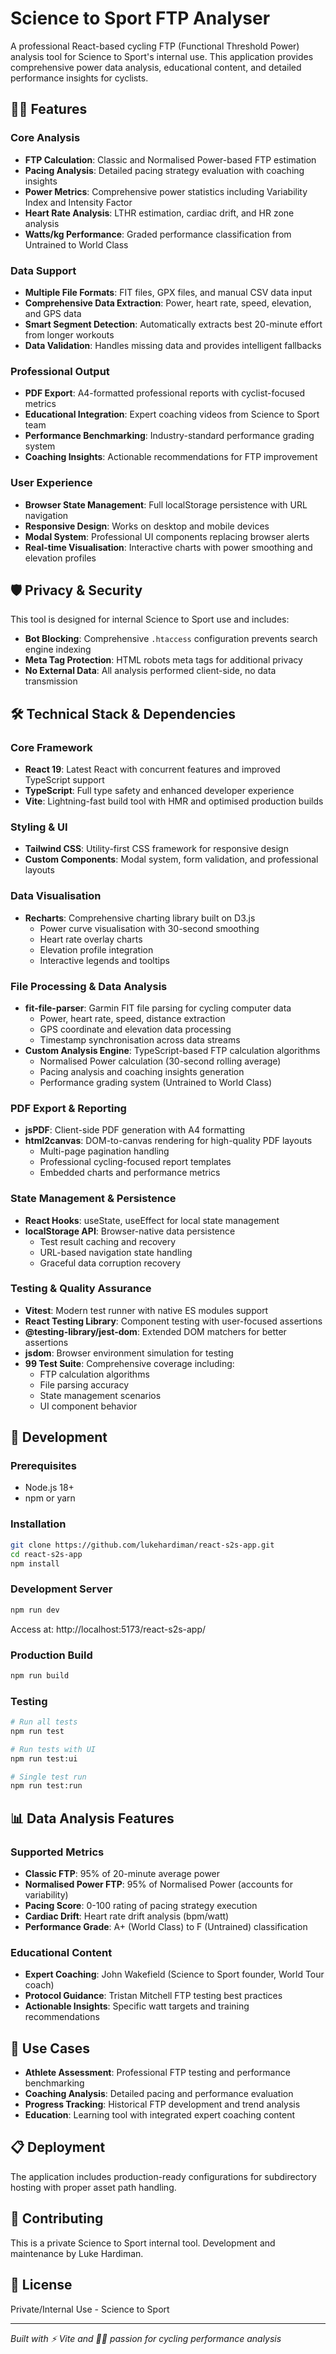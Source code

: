 # Science to Sport FTP Analyser

A professional React-based cycling FTP (Functional Threshold Power) analysis tool for Science to Sport's internal use. This application provides comprehensive power data analysis, educational content, and detailed performance insights for cyclists.

## 🚴‍♂️ Features

### Core Analysis
- **FTP Calculation**: Classic and Normalised Power-based FTP estimation
- **Pacing Analysis**: Detailed pacing strategy evaluation with coaching insights
- **Power Metrics**: Comprehensive power statistics including Variability Index and Intensity Factor
- **Heart Rate Analysis**: LTHR estimation, cardiac drift, and HR zone analysis
- **Watts/kg Performance**: Graded performance classification from Untrained to World Class

### Data Support
- **Multiple File Formats**: FIT files, GPX files, and manual CSV data input
- **Comprehensive Data Extraction**: Power, heart rate, speed, elevation, and GPS data
- **Smart Segment Detection**: Automatically extracts best 20-minute effort from longer workouts
- **Data Validation**: Handles missing data and provides intelligent fallbacks

### Professional Output
- **PDF Export**: A4-formatted professional reports with cyclist-focused metrics
- **Educational Integration**: Expert coaching videos from Science to Sport team
- **Performance Benchmarking**: Industry-standard performance grading system
- **Coaching Insights**: Actionable recommendations for FTP improvement

### User Experience
- **Browser State Management**: Full localStorage persistence with URL navigation
- **Responsive Design**: Works on desktop and mobile devices
- **Modal System**: Professional UI components replacing browser alerts
- **Real-time Visualisation**: Interactive charts with power smoothing and elevation profiles

## 🛡️ Privacy & Security

This tool is designed for internal Science to Sport use and includes:
- **Bot Blocking**: Comprehensive `.htaccess` configuration prevents search engine indexing
- **Meta Tag Protection**: HTML robots meta tags for additional privacy
- **No External Data**: All analysis performed client-side, no data transmission

## 🛠️ Technical Stack & Dependencies

### Core Framework
- **React 19**: Latest React with concurrent features and improved TypeScript support
- **TypeScript**: Full type safety and enhanced developer experience
- **Vite**: Lightning-fast build tool with HMR and optimised production builds

### Styling & UI
- **Tailwind CSS**: Utility-first CSS framework for responsive design
- **Custom Components**: Modal system, form validation, and professional layouts

### Data Visualisation
- **Recharts**: Comprehensive charting library built on D3.js
  - Power curve visualisation with 30-second smoothing
  - Heart rate overlay charts
  - Elevation profile integration
  - Interactive legends and tooltips

### File Processing & Data Analysis
- **fit-file-parser**: Garmin FIT file parsing for cycling computer data
  - Power, heart rate, speed, distance extraction
  - GPS coordinate and elevation data processing
  - Timestamp synchronisation across data streams
- **Custom Analysis Engine**: TypeScript-based FTP calculation algorithms
  - Normalised Power calculation (30-second rolling average)
  - Pacing analysis and coaching insights generation
  - Performance grading system (Untrained to World Class)

### PDF Export & Reporting
- **jsPDF**: Client-side PDF generation with A4 formatting
- **html2canvas**: DOM-to-canvas rendering for high-quality PDF layouts
  - Multi-page pagination handling
  - Professional cycling-focused report templates
  - Embedded charts and performance metrics

### State Management & Persistence
- **React Hooks**: useState, useEffect for local state management
- **localStorage API**: Browser-native data persistence
  - Test result caching and recovery
  - URL-based navigation state handling
  - Graceful data corruption recovery

### Testing & Quality Assurance
- **Vitest**: Modern test runner with native ES modules support
- **React Testing Library**: Component testing with user-focused assertions
- **@testing-library/jest-dom**: Extended DOM matchers for better assertions
- **jsdom**: Browser environment simulation for testing
- **99 Test Suite**: Comprehensive coverage including:
  - FTP calculation algorithms
  - File parsing accuracy
  - State management scenarios
  - UI component behavior

## 🚀 Development

### Prerequisites
- Node.js 18+ 
- npm or yarn

### Installation
```bash
git clone https://github.com/lukehardiman/react-s2s-app.git
cd react-s2s-app
npm install
```

### Development Server
```bash
npm run dev
```
Access at: http://localhost:5173/react-s2s-app/

### Production Build
```bash
npm run build
```

### Testing
```bash
# Run all tests
npm run test

# Run tests with UI
npm run test:ui

# Single test run
npm run test:run
```

## 📊 Data Analysis Features

### Supported Metrics
- **Classic FTP**: 95% of 20-minute average power
- **Normalised Power FTP**: 95% of Normalised Power (accounts for variability)
- **Pacing Score**: 0-100 rating of pacing strategy execution
- **Cardiac Drift**: Heart rate drift analysis (bpm/watt)
- **Performance Grade**: A+ (World Class) to F (Untrained) classification

### Educational Content
- **Expert Coaching**: John Wakefield (Science to Sport founder, World Tour coach)
- **Protocol Guidance**: Tristan Mitchell FTP testing best practices
- **Actionable Insights**: Specific watt targets and training recommendations

## 🏥 Use Cases

- **Athlete Assessment**: Professional FTP testing and performance benchmarking
- **Coaching Analysis**: Detailed pacing and performance evaluation
- **Progress Tracking**: Historical FTP development and trend analysis
- **Education**: Learning tool with integrated expert coaching content

## 📋 Deployment

The application includes production-ready configurations for subdirectory hosting with proper asset path handling.

## 🤝 Contributing

This is a private Science to Sport internal tool. Development and maintenance by Luke Hardiman.

## 📄 License

Private/Internal Use - Science to Sport

---

*Built with ⚡ Vite and 🚴‍♂️ passion for cycling performance analysis*